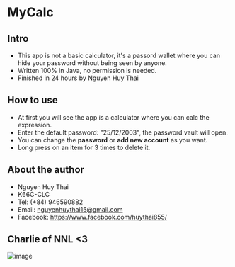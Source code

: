 # MyCalc

## Intro
- This app is not a basic calculator, it's a passord wallet where you can hide your password without being seen by anyone.
- Written 100% in Java, no permission is needed.
- Finished in 24 hours by Nguyen Huy Thai

## How to use
- At first you will see the app is a calculator where you can calc the expression.
- Enter the default password: "25/12/2003", the password vault will open. 
- You can change the **password** or **add new account** as you want.
- Long press on an item for 3 times to delete it. 

## About the author
- Nguyen Huy Thai
- K66C-CLC 
- Tel: (+84) 946590882
- Email: nguyenhuythai15@gmail.com
- Facebook: https://www.facebook.com/huythai855/


## **Charlie of NNL <3**
![image](https://user-images.githubusercontent.com/51937716/149208599-881d4ea3-dc91-44f3-867e-2b22ced52519.png)

